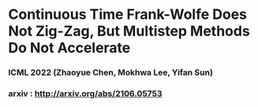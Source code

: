 # Continuous Time Frank-Wolfe Does Not Zig-Zag, But Multistep Methods Do Not Accelerate
### ICML 2022 (Zhaoyue Chen, Mokhwa Lee, Yifan Sun)
### arxiv : http://arxiv.org/abs/2106.05753
